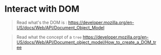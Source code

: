 # Interact with DOM


> Read what's the DOM is :
https://developer.mozilla.org/en-US/docs/Web/API/Document_Object_Model


> Read what the concept of a `tree`
https://developer.mozilla.org/en-US/docs/Web/API/Document_object_model/How_to_create_a_DOM_tree

